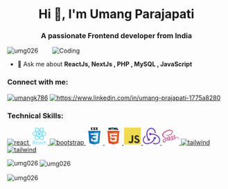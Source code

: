 
<h1 align="center">Hi 👋, I'm Umang Parajapati</h1>
<h3 align="center">A passionate Frontend developer from India</h3>

<img alt="Coding" align="right" width="400"  src="https://camo.githubusercontent.com/7de37139d0b4c1ce40865e799b446c0e963a3dd8fb68d239707237c40604fa3d/68747470733a2f2f63646e2e6472696262626c652e636f6d2f75736572732f3733303730332f73637265656e73686f74732f363538313234332f6176656e746f2e676966" /> 

<p align="left"> <img src="https://komarev.com/ghpvc/?username=umg026&label=Profile%20views&color=0e75b6&style=flat" alt="umg026" /> </p>

- 💬 Ask me about **ReactJs, NextJs , PHP , MySQL , JavaScript**
  
<h3 align="left">Connect with me:</h3>
<p align="left">
<a href="https://twitter.com/umangk786" target="blank"><img align="center" src="https://raw.githubusercontent.com/rahuldkjain/github-profile-readme-generator/master/src/images/icons/Social/twitter.svg" alt="umangk786" height="30" width="40" /></a>
<a href="https://www.linkedin.com/in/umang-prajapati-1775a8280" target="blank"><img align="center" src="https://raw.githubusercontent.com/rahuldkjain/github-profile-readme-generator/master/src/images/icons/Social/linked-in-alt.svg" alt="https://www.linkedin.com/in/umang-prajapati-1775a8280" height="30" width="40" /></a>
</p>

<h3 align="left">Technical Skills:</h3>
<p align="left"> </a> <a href="https://reactjs.org/" target="_blank" rel="noreferrer"> <img src="https://raw.githubusercontent.com/devicons/devicon/master/icons/nextjs/next-original-wordmark.svg" alt="react" width="40" height="40"/> </a> <a href="https://reactjs.org/" target="_blank" rel="noreferrer"> <img src="https://raw.githubusercontent.com/devicons/devicon/master/icons/react/react-original-wordmark.svg" alt="react" width="40" height="40"/> </a> <a href="https://getbootstrap.com" target="_blank" rel="noreferrer"> <img src="https://www.vectorlogo.zone/logos/getbootstrap/getbootstrap-icon.svg" alt="bootstrap" width="40" height="40"/> </a> <a href="https://www.w3schools.com/css/" target="_blank" rel="noreferrer"> <img src="https://raw.githubusercontent.com/devicons/devicon/master/icons/css3/css3-original-wordmark.svg" alt="css3" width="40" height="40"/> </a> <a href="https://www.w3.org/html/" target="_blank" rel="noreferrer"> <img src="https://raw.githubusercontent.com/devicons/devicon/master/icons/html5/html5-original-wordmark.svg" alt="html5" width="40" height="40"/> </a> <a href="https://developer.mozilla.org/en-US/docs/Web/JavaScript" target="_blank" rel="noreferrer"> <img src="https://raw.githubusercontent.com/devicons/devicon/master/icons/javascript/javascript-original.svg" alt="javascript" width="40" height="40"/> <a href="https://redux.js.org" target="_blank" rel="noreferrer"> <img src="https://raw.githubusercontent.com/devicons/devicon/master/icons/redux/redux-original.svg" alt="redux" width="40" height="40"/> </a> <a href="https://sass-lang.com" target="_blank" rel="noreferrer"> <img src="https://raw.githubusercontent.com/devicons/devicon/master/icons/sass/sass-original.svg" alt="sass" width="40" height="40"/> </a> <a href="https://tailwindcss.com/" target="_blank" rel="noreferrer"> <img src="https://www.vectorlogo.zone/logos/tailwindcss/tailwindcss-icon.svg" alt="tailwind" width="40" height="40"/> </a>  <a href="[https://mui.com/](https://jquery.com/)" target="_blank" rel="noreferrer"> <img src="https://www.vectorlogo.zone/logos/jquery/jquery-icon.svg" alt="tailwind" width="40" height="40"/> </a></p>

<p><img align="left" src="https://github-readme-stats.vercel.app/api/top-langs?username=umg026&show_icons=true&locale=en&layout=compact" alt="umg026" /></p>

<p>&nbsp;<img align="center" src="https://github-readme-stats.vercel.app/api?username=umg026&show_icons=true&locale=en" alt="umg026" /></p>

<p><img align="center" src="https://github-readme-streak-stats.herokuapp.com/?user=umg026&" alt="umg026" /></p>
